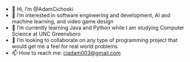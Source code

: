 - 👋 Hi, I’m @AdamCichoski
- 👀 I’m interested in software engineering and development, AI and machine learning, and video game design
- 🌱 I’m currently learning Java and Python while I am studying Computer Science at UNC Greensboro
- 💞️ I’m looking to collaborate on any type of programming project that would get me a feel for real world problems
- 📫 How to reach me: cjadam003@gmail.com

<!---
AdamCichoski/AdamCichoski is a ✨ special ✨ repository because its `README.md` (this file) appears on your GitHub profile.
You can click the Preview link to take a look at your changes.
--->
